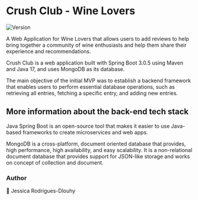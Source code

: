 # Crush Club - Wine Lovers
<p>
  <img alt="Version" src="https://img.shields.io/badge/version-1.0-blue.svg?cacheSeconds=2592000" />
</p>
A Web Application for Wine Lovers that allows users to add reviews to help bring together a community of wine enthusiasts and help them share their experience and recommendations.

Crush Club is a web application built with Spring Boot 3.0.5 using Maven and Java 17, and uses MongoDB as its database.

The main objective of the initial MVP was to establish a backend framework that enables users to perform essential database operations, such as retrieving all entries, fetching a specific entry, and adding new entries.

## More information about the back-end tech stack
Java Spring Boot is an open-source tool that makes it easier to use Java-based frameworks to create microservices and web apps. 

MongoDB is a cross-platform, document oriented database that provides, high performance, high availability, and easy scalability. 
It is a non-relational document database that provides support for JSON-like storage and works on concept of collection and document. 

### Author
👤 Jessica Rodrigues-Dlouhy

